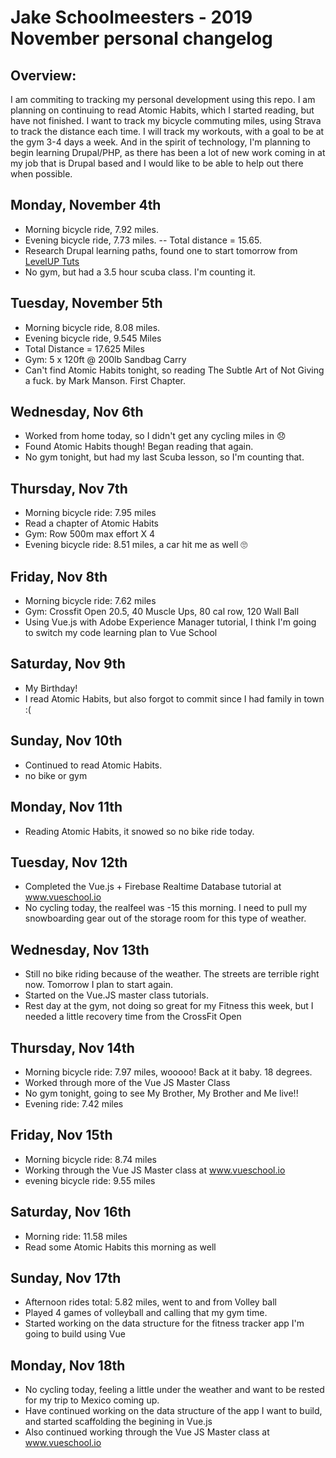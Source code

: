 # Jake Schoolmeesters - 2019 November personal changelog

## Overview:
I am commiting to tracking my personal development using this repo. I am planning on continuing to read Atomic Habits, which I started reading, but have not finished. I want to track my bicycle commuting miles, using Strava to track the distance each time. I will track my workouts, with a goal to be at the gym 3-4 days a week. And in the spirit of technology, I'm planning to begin learning Drupal/PHP, as there has been a lot of new work coming in at my job that is Drupal based and I would like to be able to help out there when possible.

## Monday, November 4th
- Morning bicycle ride, 7.92 miles.
- Evening bicycle ride, 7.73 miles.
-- Total distance = 15.65.
- Research Drupal learning paths, found one to start tomorrow from [LevelUP Tuts](https://www.videodrupal.org/channel/leveluptuts)
- No gym, but had a 3.5 hour scuba class. I'm counting it.

## Tuesday, November 5th
- Morning bicycle ride, 8.08 miles.
- Evening bicycle ride, 9.545 Miles
- Total Distance = 17.625 Miles
- Gym: 5 x 120ft @ 200lb Sandbag Carry
- Can't find Atomic Habits tonight, so reading The Subtle Art of Not Giving a fuck. by Mark Manson. First Chapter.

## Wednesday, Nov 6th
- Worked from home today, so I didn't get any cycling miles in 😞
- Found Atomic Habits though! Began reading that again.
- No gym tonight, but had my last Scuba lesson, so I'm counting that.

## Thursday, Nov 7th
- Morning bicycle ride: 7.95 miles
- Read a chapter of Atomic Habits
- Gym: Row 500m max effort X 4
- Evening bicycle ride: 8.51 miles, a car hit me as well 🙄

## Friday, Nov 8th
- Morning bicycle ride: 7.62 miles
- Gym: Crossfit Open 20.5, 40 Muscle Ups, 80 cal row, 120 Wall Ball
- Using Vue.js with Adobe Experience Manager tutorial, I think I'm going to switch my code learning plan to Vue School

## Saturday, Nov 9th
- My Birthday!
- I read Atomic Habits, but also forgot to commit since I had family in town :(

## Sunday, Nov 10th
- Continued to read Atomic Habits.
- no bike or gym

## Monday, Nov 11th
- Reading Atomic Habits, it snowed so no bike ride today.

## Tuesday, Nov 12th
- Completed the Vue.js + Firebase Realtime Database tutorial at www.vueschool.io
- No cycling today, the realfeel was -15 this morning. I need to pull my snowboarding gear out of the storage room for this type of weather.

## Wednesday, Nov 13th
- Still no bike riding because of the weather. The streets are terrible right now. Tomorrow I plan to start again.
- Started on the Vue.JS master class tutorials.
- Rest day at the gym, not doing so great for my Fitness this week, but I needed a little recovery time from the CrossFit Open

## Thursday, Nov 14th
- Morning bicycle ride: 7.97 miles, wooooo! Back at it baby. 18 degrees.
- Worked through more of the Vue JS Master Class
- No gym tonight, going to see My Brother, My Brother and Me live!!
- Evening ride: 7.42 miles

## Friday, Nov 15th
- Morning bicycle ride: 8.74 miles
- Working through the Vue JS Master class at www.vueschool.io
- evening bicycle ride: 9.55 miles

## Saturday, Nov 16th
- Morning ride: 11.58 miles
- Read some Atomic Habits this morning as well

## Sunday, Nov 17th
- Afternoon rides total: 5.82 miles, went to and from Volley ball
- Played 4 games of volleyball and calling that my gym time.
- Started working on the data structure for the fitness tracker app I'm going to build using Vue

## Monday, Nov 18th
- No cycling today, feeling a little under the weather and want to be rested for my trip to Mexico coming up.
- Have continued working on the data structure of the app I want to build, and started scaffolding the begining in Vue.js
- Also continued working through the Vue JS Master class at www.vueschool.io
